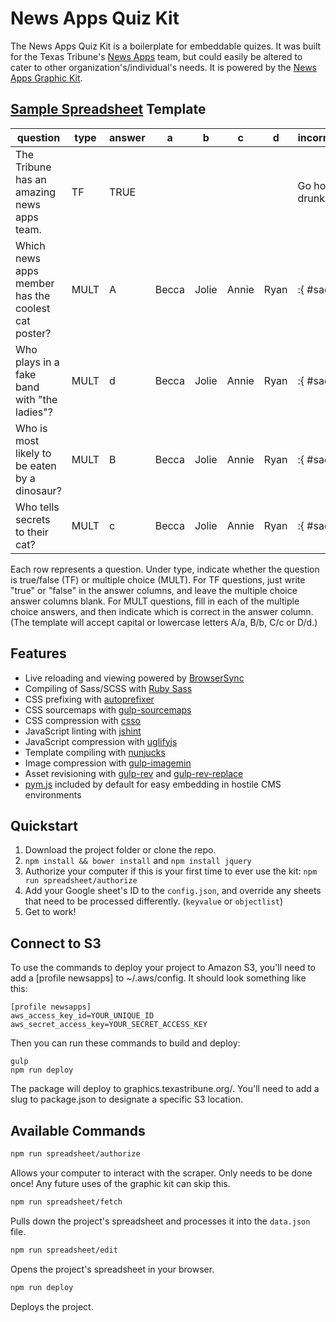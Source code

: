 # News Apps Quiz Kit

The News Apps Quiz Kit is a boilerplate for embeddable quizes. It was built for the Texas Tribune's [News Apps](https://twitter.com/newsapps) team, but could easily be altered to cater to other organization's/individual's needs. It is powered by the [News Apps Graphic Kit](https://github.com/texastribune/newsapps-graphic-kit).

## [Sample Spreadsheet](https://docs.google.com/a/texastribune.org/spreadsheets/d/1juRPGh4ZTUEpcJFZj7fq4kuNdteLUap1db0DPKTlUE0/edit?usp=sharing) Template

| question                                           | type | answer | a     | b     | c     | d    | incorrect_response     | correct_response |
|----------------------------------------------------|------|--------|-------|-------|-------|------|------------------------|------------------|
| The Tribune has an amazing news apps team.         | TF   | TRUE   |       |       |       |      | Go home, you're drunk. | Thank you!       |
| Which news apps member has the coolest cat poster? | MULT | A      | Becca | Jolie | Annie | Ryan | :{ #sadmustache        | Good job.        |
| Who plays in a fake band with "the ladies"?        | MULT | d      | Becca | Jolie | Annie | Ryan | :{ #sadmustache        | Good job.        |
| Who is most likely to be eaten by a dinosaur?      | MULT | B      | Becca | Jolie | Annie | Ryan | :{ #sadmustache        | Good job.        |
| Who tells secrets to their cat?                    | MULT | c      | Becca | Jolie | Annie | Ryan | :{ #sadmustache        | Good job.        |

Each row represents a question. Under type, indicate whether the question is true/false (TF) or multiple choice (MULT). For TF questions, just write "true" or "false" in the answer columns, and leave the multiple choice answer columns blank. For MULT questions, fill in each of the multiple choice answers, and then indicate which is correct in the answer column. (The template will accept capital or lowercase letters A/a, B/b, C/c or D/d.)


## Features

- Live reloading and viewing powered by [BrowserSync](http://www.browsersync.io/)
- Compiling of Sass/SCSS with [Ruby Sass](http://sass-lang.com/)
- CSS prefixing with [autoprefixer](https://github.com/postcss/autoprefixer)
- CSS sourcemaps with [gulp-sourcemaps](https://www.npmjs.com/package/gulp-sourcemaps)
- CSS compression with [csso](https://github.com/css/csso)
- JavaScript linting with [jshint](http://jshint.com/)
- JavaScript compression with [uglifyjs](https://github.com/mishoo/UglifyJS2)
- Template compiling with [nunjucks](http://mozilla.github.io/nunjucks/)
- Image compression with [gulp-imagemin](https://github.com/sindresorhus/gulp-imagemin)
- Asset revisioning with [gulp-rev](https://github.com/sindresorhus/gulp-rev) and [gulp-rev-replace](https://github.com/jamesknelson/gulp-rev-replace)
- [pym.js](http://blog.apps.npr.org/pym.js/) included by default for easy embedding in hostile CMS environments

## Quickstart

1. Download the project folder or clone the repo.
2. `npm install && bower install` and `npm install jquery`
3. Authorize your computer if this is your first time to ever use the kit: `npm run spreadsheet/authorize`
4. Add your Google sheet's ID to the `config.json`, and override any sheets that need to be processed differently. (`keyvalue` or `objectlist`)
5. Get to work!

## Connect to S3

To use the commands to deploy your project to Amazon S3, you'll need to add a [profile newsapps] to ~/.aws/config. It should look something like this:

```
[profile newsapps]
aws_access_key_id=YOUR_UNIQUE_ID
aws_secret_access_key=YOUR_SECRET_ACCESS_KEY
```

Then you can run these commands to build and deploy:

```
gulp
npm run deploy
```

The package will deploy to graphics.texastribune.org/. You'll need to add a slug to package.json to designate a specific S3 location.

## Available Commands

```sh
npm run spreadsheet/authorize
```
Allows your computer to interact with the scraper. Only needs to be done once! Any future uses of the graphic kit can skip this.

```sh
npm run spreadsheet/fetch
```
Pulls down the project's spreadsheet and processes it into the `data.json` file.

```sh
npm run spreadsheet/edit
```
Opens the project's spreadsheet in your browser.

```sh
npm run deploy
```
Deploys the project.


